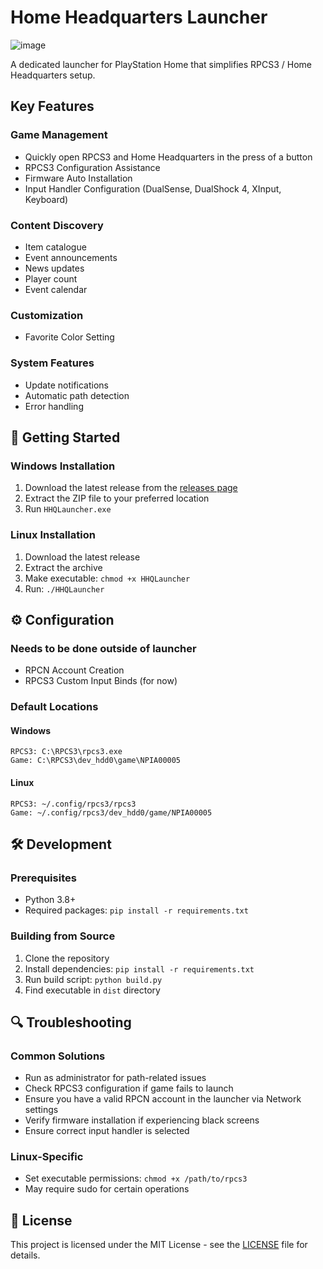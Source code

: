 # Home Headquarters Launcher


![image](https://github.com/user-attachments/assets/d8c8c678-bda5-4a43-bcf0-e4136b58a5ba)





A dedicated launcher for PlayStation Home that simplifies RPCS3 / Home Headquarters setup.

##  Key Features

### Game Management
- Quickly open RPCS3 and Home Headquarters in the press of a button 
- RPCS3 Configuration Assistance
- Firmware Auto Installation 
- Input Handler Configuration (DualSense, DualShock 4, XInput, Keyboard)

### Content Discovery
- Item catalogue
- Event announcements 
- News updates
- Player count 
- Event calendar

### Customization
- Favorite Color Setting

### System Features
- Update notifications
- Automatic path detection
- Error handling

## 🚀 Getting Started

### Windows Installation
1. Download the latest release from the [releases page](https://github.com/tiffsomniac/HHQL/releases)
2. Extract the ZIP file to your preferred location
3. Run `HHQLauncher.exe`

### Linux Installation
1. Download the latest release
2. Extract the archive
3. Make executable: `chmod +x HHQLauncher`
4. Run: `./HHQLauncher`

## ⚙️ Configuration

### Needs to be done outside of launcher
- RPCN Account Creation
- RPCS3 Custom Input Binds (for now)

### Default Locations

#### Windows
```
RPCS3: C:\RPCS3\rpcs3.exe
Game: C:\RPCS3\dev_hdd0\game\NPIA00005
```

#### Linux
```
RPCS3: ~/.config/rpcs3/rpcs3
Game: ~/.config/rpcs3/dev_hdd0/game/NPIA00005
```

## 🛠️ Development

### Prerequisites
- Python 3.8+
- Required packages: `pip install -r requirements.txt`

### Building from Source
1. Clone the repository
2. Install dependencies: `pip install -r requirements.txt`
3. Run build script: `python build.py`
4. Find executable in `dist` directory

## 🔍 Troubleshooting

### Common Solutions
- Run as administrator for path-related issues
- Check RPCS3 configuration if game fails to launch
- Ensure you have a valid RPCN account in the launcher via Network settings
- Verify firmware installation if experiencing black screens
- Ensure correct input handler is selected 

### Linux-Specific
- Set executable permissions: `chmod +x /path/to/rpcs3`
- May require sudo for certain operations

## 📝 License

This project is licensed under the MIT License - see the [LICENSE](LICENSE) file for details.
